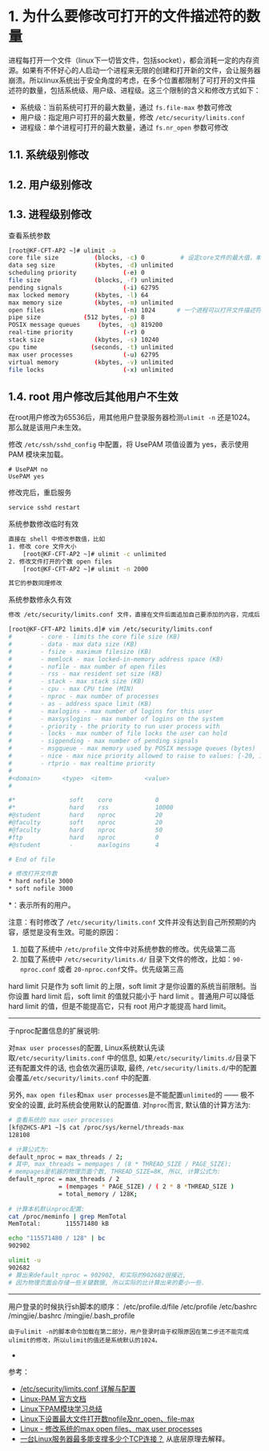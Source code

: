 # 1. 为什么要修改可打开的文件描述符的数量

进程每打开一个文件（linux下一切皆文件，包括socket），都会消耗一定的内存资源。如果有不怀好心的人启动一个进程来无限的创建和打开新的文件，会让服务器崩溃。所以linux系统出于安全角度的考虑，在多个位置都限制了可打开的文件描述符的数量，包括系统级、用户级、进程级。这三个限制的含义和修改方式如下：

- 系统级：当前系统可打开的最大数量，通过 `fs.file-max` 参数可修改
- 用户级：指定用户可打开的最大数量，修改 `/etc/security/limits.conf`
- 进程级：单个进程可打开的最大数量，通过 `fs.nr_open` 参数可修改



## 1.1. 系统级别修改

## 1.2. 用户级别修改

## 1.3. 进程级别修改





查看系统参数

```sh
[root@KF-CFT-AP2 ~]# ulimit -a
core file size          (blocks, -c) 0          # 设定core文件的最大值，单位为 block。
data seg size           (kbytes, -d) unlimited
scheduling priority             (-e) 0
file size               (blocks, -f) unlimited
pending signals                 (-i) 62795
max locked memory       (kbytes, -l) 64
max memory size         (kbytes, -m) unlimited
open files                      (-n) 1024      # 一个进程可以打开文件描述符的数量的最大值
pipe size            (512 bytes, -p) 8
POSIX message queues     (bytes, -q) 819200
real-time priority              (-r) 0
stack size              (kbytes, -s) 10240
cpu time               (seconds, -t) unlimited
max user processes              (-u) 62795
virtual memory          (kbytes, -v) unlimited
file locks                      (-x) unlimited
```



## 1.4. root 用户修改后其他用户不生效

在root用户修改为65536后，用其他用户登录服务器检测`ulimit -n` 还是1024。那么就是该用户未生效。

修改 `/etc/ssh/sshd_config` 中配置，将 UsePAM 项值设置为 yes，表示使用 PAM 模块来加载。 

```
# UsePAM no
UsePAM yes
```

修改完后，重启服务

```sh
service sshd restart
```





系统参数修改临时有效

```sh
直接在 shell 中修改参数值，比如
1. 修改 core 文件大小
	[root@KF-CFT-AP2 ~]# ulimit -c unlimited
2. 修改文件打开的个数 open files
	[root@KF-CFT-AP2 ~]# ulimit -n 2000

其它的参数同理修改
```

系统参数修永久有效

```sh
修改 /etc/security/limits.conf 文件，直接在文件后面追加自己要添加的内容，完成后，登出当前用户，然后再登录，查看改变的值。

[root@KF-CFT-AP2 limits.d]# vim /etc/security/limits.conf
#        - core - limits the core file size (KB)
#        - data - max data size (KB)
#        - fsize - maximum filesize (KB)
#        - memlock - max locked-in-memory address space (KB)
#        - nofile - max number of open files
#        - rss - max resident set size (KB)
#        - stack - max stack size (KB)
#        - cpu - max CPU time (MIN)
#        - nproc - max number of processes
#        - as - address space limit (KB)
#        - maxlogins - max number of logins for this user
#        - maxsyslogins - max number of logins on the system
#        - priority - the priority to run user process with
#        - locks - max number of file locks the user can hold
#        - sigpending - max number of pending signals
#        - msgqueue - max memory used by POSIX message queues (bytes)
#        - nice - max nice priority allowed to raise to values: [-20, 19]
#        - rtprio - max realtime priority
#
#<domain>      <type>  <item>         <value>
#

#*               soft    core            0
#*               hard    rss             10000
#@student        hard    nproc           20
#@faculty        soft    nproc           20
#@faculty        hard    nproc           50
#ftp             hard    nproc           0
#@student        -       maxlogins       4

# End of file

# 修改打开文件数
* hard nofile 3000
* soft nofile 3000
```

*：表示所有的用户。





注意：有时修改了 `/etc/security/limits.conf` 文件并没有达到自己所预期的内容，感觉是没有生效。可能的原因：

1. 加载了系统中 `/etc/profile` 文件中对系统参数的修改。优先级第二高
2. 加载了系统中 `/etc/security/limits.d/` 目录下文件的修改，比如：`90-nproc.conf` 或者 `20-nproc.conf`文件。优先级第三高

hard limit 只是作为 soft limit 的上限，soft limit 才是你设置的系统当前限制。当你设置 hard limit 后，soft limit 的值就只能小于 hard limit 。普通用户可以降低 hard limit 的值，但是不能提高它，只有 root 用户才能提高 hard limit。



-------------------

于nproc配置信息的扩展说明:

对`max user processes`的配置, Linux系统默认先读取`/etc/security/limits.conf` 中的信息, 如果`/etc/security/limits.d/`目录下还有配置文件的话, 也会依次遍历读取, 最终, `/etc/security/limits.d/`中的配置会覆盖`/etc/security/limits.conf` 中的配置.

另外, `max open files`和`max user processes`是不能配置`unlimited`的 —— 极不安全的设置, 此时系统会使用默认的配置值. 对`nproc`而言, 默认值的计算方法为:

```sh
# 查看系统的 max user processes
[kf@ZHCS-AP1 ~]$ cat /proc/sys/kernel/threads-max
128108

# 计算公式为: 
default_nproc = max_threads / 2;
# 其中, max_threads = mempages / (8 * THREAD_SIZE / PAGE_SIZE);
# mempages是机器的物理页面个数, THREAD_SIZE=8K, 所以, 计算公式为: 
default_nproc = max_threads / 2 
              = (mempages * PAGE_SIZE) / ( 2 * 8 *THREAD_SIZE ) 
              = total_memory / 128K;
              
# 计算本机默认nproc配置: 
cat /proc/meminfo | grep MemTotal
MemTotal:       115571480 kB

echo "115571480 / 128" | bc
902902

ulimit -u
902682
# 算出来default_nproc = 902902, 和实际的902682很接近, 
# 因为物理页面会存储一些关键数据, 所以实际的比计算出来的要小一些.
```

------------------

用户登录的时候执行sh脚本的顺序： 
    /etc/profile.d/file 
    /etc/profile 
    /etc/bashrc 
    /mingjie/.bashrc 
    /mingjie/.bash_profile 

    由于ulimit -n的脚本命令加载在第二部分，用户登录时由于权限原因在第二步还不能完成ulimit的修改，所以ulimit的值还是系统默认的1024。

- 




参考：

- [/etc/security/limits.conf 详解与配置](https://www.cnblogs.com/operationhome/p/11966041.html)
- [Linux-PAM 官方文档](http://www.linux-pam.org/)
- [Linux下PAM模块学习总结](https://www.cnblogs.com/kevingrace/p/8671964.html)
- [Linux下设置最大文件打开数nofile及nr_open、file-max](https://www.cnblogs.com/zengkefu/p/5635153.html)
- [Linux - 修改系统的max open files、max user processes ](https://www.cnblogs.com/shoufeng/p/10620480.html)
- [一台Linux服务器最多能支撑多少个TCP连接？](https://mp.weixin.qq.com/s/QuCxkSjdM_E12lXlpnhKIQ) 从底层原理去解释。

